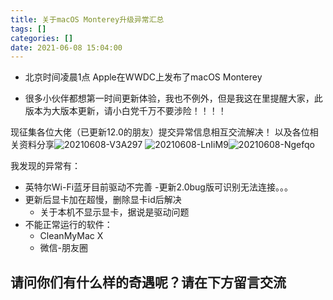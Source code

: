 ```yaml
---
title: 关于macOS Monterey升级异常汇总
tags: []
categories: []
date: 2021-06-08 15:04:00
---
```


- 北京时间凌晨1点 Apple在WWDC上发布了macOS Monterey

- 很多小伙伴都想第一时间更新体验，我也不例外，但是我这在里提醒大家，此版本为大版本更新，请小白党千万不要涉险！！！！

现征集各位大佬（已更新12.0的朋友）提交异常信息相互交流解决！
以及各位相关资料分享![20210608-V3A297](https://cdn.jsdelivr.net/gh/MuziShaoxing/Picture@main/image/png/20210608-V3A297.png)
![20210608-LnIiM9](https://cdn.jsdelivr.net/gh/MuziShaoxing/Picture@main/image/png/20210608-LnIiM9.png)![20210608-Ngefqo](https://cdn.jsdelivr.net/gh/MuziShaoxing/Picture@main/image/png/20210608-Ngefqo.png)

我发现的异常有：
- 英特尔Wi-Fi蓝牙目前驱动不完善
  -更新2.0bug版可识别无法连接。。。 
- 更新后显卡加在超慢，删除显卡id后解决
  - 关于本机不显示显卡，据说是驱动问题
- 不能正常运行的软件：
  - CleanMyMac X
  - 微信-朋友圈
  
## 请问你们有什么样的奇遇呢？请在下方留言交流
